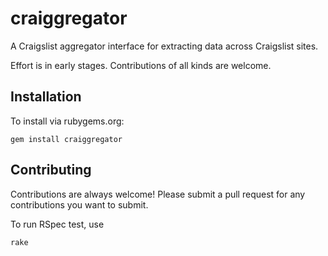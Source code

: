 # craiggregator
A Craigslist aggregator interface for extracting data across Craigslist sites. 

Effort is in early stages. Contributions of all kinds are welcome. 

## Installation

To install via rubygems.org:

    gem install craiggregator

## Contributing

Contributions are always welcome! Please submit a pull request for any contributions you want to submit. 

To run RSpec test, use

    rake

